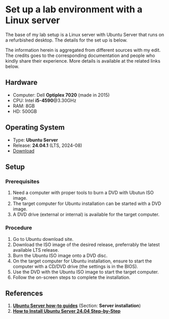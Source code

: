 # Set up a lab environment with a Linux server

The base of my lab setup is a Linux server with Ubuntu Server that runs on a refurbished desktop. The details for the set up is below.

The information herein is aggregated from different sources with my edit. The credits goes to the corresponding documentation and people who kindly share their experience. More details is available at the related links below.

## Hardware

- Computer: Dell **Optiplex 7020** (made in 2015)
- CPU: Intel **i5-4590**@3.30GHz
- RAM: 8GB
- HD: 500GB

## Operating System

- Type: **Ubuntu Server**
- Release: **24.04.1** (LTS, 2024-08)
- [Download](https://releases.ubuntu.com/?_gl=1*19ip6hm*_gcl_au*MTE4NTIyOTI0MS4xNzA3MTMxMDQx&_ga=2.149898549.2084151835.1707729318-1126754318.1683186906)

## Setup

### Prerequisites

1. Need a computer with proper tools to burn a DVD with Ubutun ISO image.
2. The target computer for Ubuntu installation can be started with a DVD image.
3. A DVD drive (external or internal) is available for the target computer.

### Procedure

1. Go to Ubuntu download site.
2. Download the ISO image of the desired release, preferrably the latest available LTS release.
3. Burn the Ubuntu ISO image onto a DVD disc.
4. On the target computer for Ubuntu installation, ensure to start the computer with a CD/DVD drive (the settings is in the BIOS).
5. Use the DVD with the Ubuntu ISO image to start the target computer.
6. Follow the on-screen steps to complete the installation.

## References

1. [**Ubuntu Server how-to guides**](https://documentation.ubuntu.com/server/how-to/) (Section: **Server installation**)
2. [**How to Install Ubuntu Server 24.04 Step-by-Step**](https://www.linuxtechi.com/how-to-install-ubuntu-server/)

